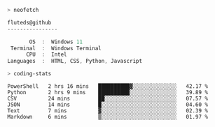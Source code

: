 ```zsh
> neofetch
```

<!--align="left" src="https://github.com/fluteds.png" alt="logo.png" width="200"/>-->

```csharp
fluteds@github
----------------

       OS  :  Windows 11
 Terminal  :  Windows Terminal
      CPU  :  Intel
Languages  :  HTML, CSS, Python, Javascript
```

```zsh
> coding-stats
```

<!--START_SECTION:waka-->

```text
PowerShell   2 hrs 16 mins   ██████████▓░░░░░░░░░░░░░░   42.17 %
Python       2 hrs 9 mins    ██████████░░░░░░░░░░░░░░░   39.89 %
CSV          24 mins         ██░░░░░░░░░░░░░░░░░░░░░░░   07.57 %
JSON         14 mins         █░░░░░░░░░░░░░░░░░░░░░░░░   04.60 %
Text         7 mins          ▓░░░░░░░░░░░░░░░░░░░░░░░░   02.39 %
Markdown     6 mins          ▒░░░░░░░░░░░░░░░░░░░░░░░░   01.97 %
```

<!--END_SECTION:waka-->
